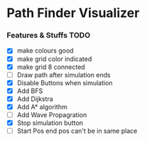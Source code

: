 # Path Finder Visualizer

### Features & Stuffs TODO
- [X] make colours good
- [X] make grid color indicated
- [X] make grid 8 connected
- [ ] Draw path after simulation ends
- [X] Disable Buttons when simulation
- [X] Add BFS
- [X] Add Dijkstra
- [X] Add A* algorithm
- [ ] Add Wave Propagration
- [X] Stop simulation button
- [ ] Start Pos end pos can't be in same place
